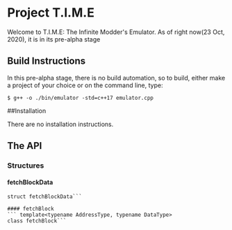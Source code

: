 # Project T.I.M.E

Welcome to T.I.M.E: The Infinite Modder's Emulator. As of right now(23 Oct, 2020), it is in its pre-alpha stage

## Build Instructions

In this pre-alpha stage, there is no build automation, so to build, either make a project of your choice or on the command line, type:

`$ g++ -o ./bin/emulator -std=c++17 emulator.cpp`

##Installation

There are no installation instructions.

## The API
### Structures
#### fetchBlockData
``` template<typename AddressType, typename DataType>
struct fetchBlockData```

#### fetchBlock
``` template<typename AddressType, typename DataType>
class fetchBlock```
